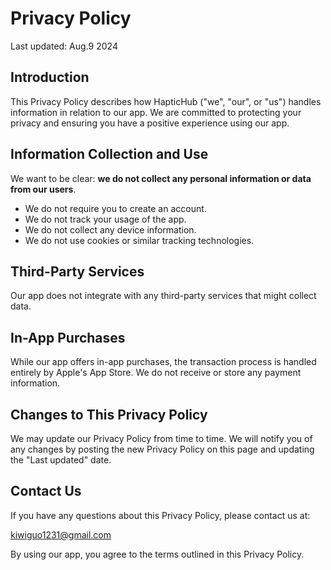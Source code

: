 # Privacy Policy

Last updated: Aug.9 2024

## Introduction

This Privacy Policy describes how HapticHub ("we", "our", or "us") handles information in relation to our app. We are committed to protecting your privacy and ensuring you have a positive experience using our app.

## Information Collection and Use

We want to be clear: **we do not collect any personal information or data from our users**.

- We do not require you to create an account.
- We do not track your usage of the app.
- We do not collect any device information.
- We do not use cookies or similar tracking technologies.

## Third-Party Services

Our app does not integrate with any third-party services that might collect data.

## In-App Purchases

While our app offers in-app purchases, the transaction process is handled entirely by Apple's App Store. We do not receive or store any payment information.

## Changes to This Privacy Policy

We may update our Privacy Policy from time to time. We will notify you of any changes by posting the new Privacy Policy on this page and updating the "Last updated" date.

## Contact Us

If you have any questions about this Privacy Policy, please contact us at:

kiwiguo1231@gmail.com

By using our app, you agree to the terms outlined in this Privacy Policy.
